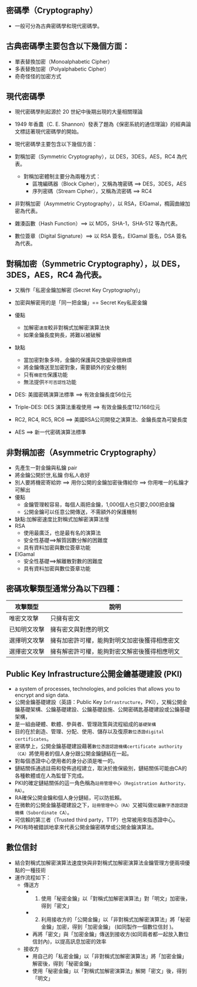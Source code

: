 ## 密碼學（Cryptography）

- 一般可分為古典密碼學和現代密碼學。

## 古典密碼學主要包含以下幾個方面：
- 單表替換加密（Monoalphabetic Cipher）
- 多表替換加密（Polyalphabetic Cipher）
- 奇奇怪怪的加密方式

## 現代密碼學
- 現代密碼學則起源於 20 世紀中後期出現的大量相關理論
- 1949 年香農（C. E. Shannon）發表了題為《保密系統的通信理論》的經典論文標誌著現代密碼學的開始。

- 現代密碼學主要包含以下幾個方面：
- 對稱加密（Symmetric Cryptography），以 DES，3DES，AES，RC4 為代表。
  - 對稱加密體制主要分為兩種方式：
    - 區塊編碼器（Block Cipher），又稱為塊密碼 ==> DES，3DES，AES
    - 序列密碼（Stream Cipher），又稱為流密碼 ==> RC4
- 非對稱加密（Asymmetric Cryptography），以 RSA，ElGamal，橢圓曲線加密為代表。
- 雜湊函數（Hash Function）==> 以 MD5，SHA-1，SHA-512 等為代表。
- 數位簽章（Digital Signature）==> 以 RSA 簽名，ElGamal 簽名，DSA 簽名為代表。

## 對稱加密（Symmetric Cryptography），以 DES，3DES，AES，RC4 為代表。
- 又稱作「私密金鑰加解密 (Secret Key Cryptography)」
- 加密與解密用的是「同一把金鑰」== Secret Key私密金鑰
- 優點
  - 加解密`速度`較非對稱式加解密演算法快
  - 如果金鑰長度夠長，將難以被破解
- 缺點
  - 當加密對象多時，金鑰的保護與交換變得很麻煩
  - 將金鑰傳送至加密對象，需要額外的安全機制
  - 只有`機密性`保護功能
  - 無法提供`不可否認性`功能

- DES: 美國密碼演算法標準 ==> 有效金鑰長度56位元
- Triple-DES: DES 演算法重複使用 ==> 有效金鑰長度112/168位元
- RC2, RC4, RC5, RC6 ==> 美國RSA公司開發之演算法、金鑰長度為可變長度
- AES ==> 新一代密碼演算法標準


## 非對稱加密（Asymmetric Cryptography） 
- 先產生一對金鑰與私鑰 pair
- 將金鑰公開於世,私鑰 你私人收好
- 別人要將機密寄給妳 ==> 用你公開的金鑰加密後傳給你 ==> 你用唯一的私鑰才可解出
- 優點
  - 金鑰管理較容易，每個人兩把金鑰，1,000個人也只要2,000把金鑰
  - 公開金鑰可以任意公開傳送，不需額外的保護機制
- 缺點:加解密速度比對稱式加解密演算法慢
- RSA
  - 使用最廣泛，也是最有名的演算法
  - 安全性基礎==>解質因數分解的困難度
  - 具有資料加密與數位簽章功能
- ElGamal
  - 安全性基礎==>解離散對數的困難度
  - 具有資料加密與數位簽章功能



## 密碼攻擊類型通常分為以下四種：

| 攻擊類型     | 說明                                       |
| ------------ | ------------------------------------------ |
| 唯密文攻擊   | 只擁有密文                                 |
| 已知明文攻擊 | 擁有密文與對應的明文                       |
| 選擇明文攻擊 | 擁有加密許可權，能夠對明文加密後獲得相應密文 |
| 選擇密文攻擊 | 擁有解密許可權，能夠對密文解密後獲得相應明文 |

## Public Key Infrastructure公開金鑰基礎建設 (PKI)

- a system of processes, technologies, and policies that allows you to encrypt and sign data. 
- 公開金鑰基礎建設（英語：Public Key `Infrastructure`，PKI），又稱公開金鑰基礎架構、公鑰基礎建設、公鑰基礎設施、公開密碼匙基礎建設或公鑰基礎架構，
- 是一組由硬體、軟體、參與者、管理政策與流程組成的`基礎架構`
- 目的在於創造、管理、分配、使用、儲存以及復原`數位憑證digital certificates`。
- 密碼學上，公開金鑰基礎建設藉著`數位憑證認證機構certificate authority （CA）`將使用者的個人身分跟公開金鑰鏈結在一起。
- 對每個憑證中心使用者的身分必須是唯一的。
- 鏈結關係通過註冊和發佈過程建立，取決於擔保級別，鏈結關係可能由CA的各種軟體或在人為監督下完成。
- PKI的確定鏈結關係的這一角色稱為`註冊管理中心（Registration Authority，RA）`。
- RA確保公開金鑰和個人身分鏈結，可以防抵賴。
- 在微軟的公開金鑰基礎建設之下，`註冊管理中心（RA）`又被叫做`從屬數字憑證認證機構（Subordinate CA）`。
- 可信賴的第三者（Trusted third party，TTP）也常被用來指憑證中心。
- PKI有時被錯誤地拿來代表公開金鑰密碼學或公開金鑰演算法。

## 數位信封
- 結合對稱式加解密演算法速度快與非對稱式加解密演算法金鑰管理方便兩項優點的一種技術
- 運作流程如下：
  - 傳送方
    - 1. 使用「秘密金鑰」以「對稱式加解密演算法」對「明文」加密後，得到「密文」
    - 2. 利用接收方的「公開金鑰」以「非對稱式加解密演算法」將「秘密金鑰」加密，得到「加密金鑰」 (如同製作一個數位信封 )。
    - 再將「密文」與「加密金鑰」傳送到接收方(如同兩者都一起放入數位信封內)，以提高訊息加密的效率
  - 接收方
    - 用自己的「私密金鑰」以「非對稱式加解密演算法」將「加密金鑰」解密後，得到「秘密金鑰」
    - 使用「秘密金鑰」以「對稱式加解密演算法」解開「密文」後，得到「明文」
